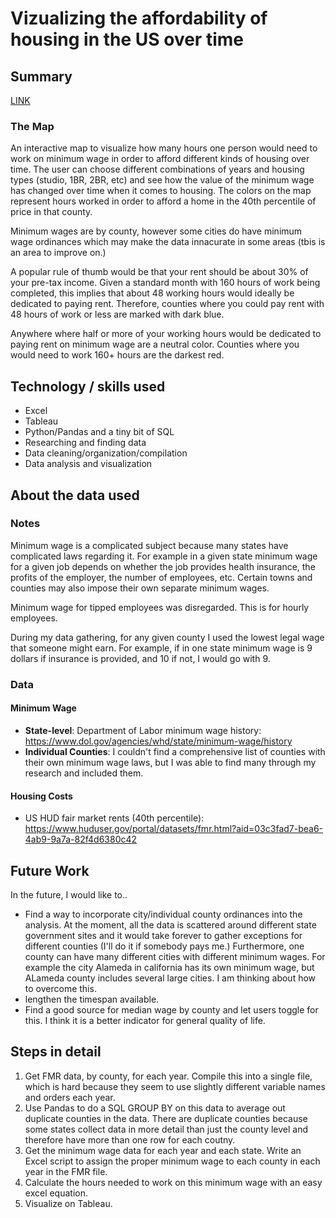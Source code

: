 # Vizualizing the affordability of housing in the US over time
## Summary
[LINK](https://public.tableau.com/shared/BP4F3YTGK?:display_count=n&:origin=viz_share_link)
### The Map
An interactive map to visualize how many hours one person would need to work on minimum wage in order to afford different kinds of housing over time. The user can choose different combinations of years and housing types (studio, 1BR, 2BR, etc) and see how the value of the minimum wage has changed over time when it comes to housing. The colors on the map represent hours worked in order to afford a home in the 40th percentile of price in that county. 

Minimum wages are by county, however some cities do have minimum wage ordinances which may make the data innacurate in some areas (tbis is an area to improve on.)

A popular rule of thumb would be that your rent should be about 30% of your pre-tax income. Given a standard month with 160 hours of work being completed, this implies that about 48 working hours would ideally be dedicated to paying rent. Therefore, counties where you could pay rent with 48 hours of work or less are marked with dark blue.

Anywhere where half or more of your working hours would be dedicated to paying rent on minimum wage are a neutral color. Counties where you would need to work 160+ hours are the darkest red.

## Technology / skills used
- Excel
- Tableau
- Python/Pandas and a tiny bit of SQL
- Researching and finding data
- Data cleaning/organization/compilation
- Data analysis and visualization

## About the data used
### Notes
Minimum wage is a complicated subject because many states have complicated laws regarding it. For example in a given state minimum wage for a given job depends on whether the job provides health insurance, the profits of the employer, the number of employees, etc. Certain towns and counties may also impose their own separate minimum wages.

Minimum wage for tipped employees was disregarded. This is for hourly employees.

During my data gathering, for any given county I used the lowest legal wage that someone might earn. For example, if in one state minimum wage is 9 dollars if insurance is provided, and 10 if not, I would go with 9. 

### Data
#### Minimum Wage
- **State-level**: Department of Labor minimum wage history: https://www.dol.gov/agencies/whd/state/minimum-wage/history
- **Individual Counties**: I couldn't find a comprehensive list of counties with their own minimum wage laws, but I was able to find many through my research and included them. 
#### Housing Costs
- US HUD fair market rents (40th percentile): https://www.huduser.gov/portal/datasets/fmr.html?aid=03c3fad7-bea6-4ab9-9a7a-82f4d6380c42

## Future Work
In the future, I would like to.. 
- Find a way to incorporate city/individual county ordinances into the analysis. At the moment, all the data is scattered around different state government sites and it would take forever to gather exceptions for different counties (I'll do it if somebody pays me.) Furthermore, one county can have many different cities with different minimum wages. For example the city Alameda in california has its own minimum wage, but ALameda county includes several large cities. I am thinking about how to overcome this.
- lengthen the timespan available.
- Find a good source for median wage by county and let users toggle for this. I think it is a better indicator for general quality of life.

## Steps in detail
1. Get FMR data, by county, for each year. Compile this into a single file, which is hard because they seem to use slightly different variable names and orders each year.
2. Use Pandas to do a SQL GROUP BY on this data to average out duplicate counties in the data. There are duplicate counties because some states collect data in more detail than just the county level and therefore have more than one row for each coutny.
3. Get the minimum wage data for each year and each state. Write an Excel script to assign the proper minimum wage to each county in each year in the FMR file.
4. Calculate the hours needed to work on this minimum wage with an easy excel equation.
5. Visualize on Tableau.
